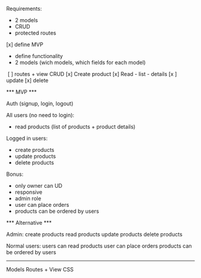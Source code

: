 

Requirements:
- 2 models
- CRUD 
- protected routes


[x] define MVP
- define functionality 
- 2 models (wich models, which fields for each model)

 [ ] routes + view CRUD
     [x] Create product
     [x] Read
         - list
         - details
     [x ] update
     [x] delete


*** MVP ***

Auth (signup, login, logout)

All users (no need to login):
- read products (list of products + product details)

Logged in users:
- create products
- update products
- delete products

Bonus:
- only owner can UD 
- responsive
- admin role
- user can place orders
- products can be ordered by users 



*** Alternative ***

Admin:
create products
read products
update products
delete products

Normal users:
users can read products
user can place orders
products can be ordered by users 


____

Models 
Routes + View
CSS